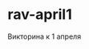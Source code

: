 # rav-april1
Викторина к 1 апреля
<script src="//konstruktortestov.ru/js/test.js?id=28566"></script>
